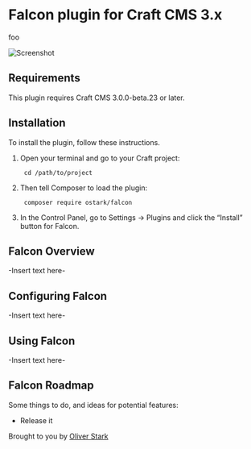 # Falcon plugin for Craft CMS 3.x

foo

![Screenshot](resources/img/plugin-logo.png)

## Requirements

This plugin requires Craft CMS 3.0.0-beta.23 or later.

## Installation

To install the plugin, follow these instructions.

1. Open your terminal and go to your Craft project:

        cd /path/to/project

2. Then tell Composer to load the plugin:

        composer require ostark/falcon

3. In the Control Panel, go to Settings → Plugins and click the “Install” button for Falcon.

## Falcon Overview

-Insert text here-

## Configuring Falcon

-Insert text here-

## Using Falcon

-Insert text here-

## Falcon Roadmap

Some things to do, and ideas for potential features:

* Release it

Brought to you by [Oliver Stark](https://www.fortrabbit.com)

